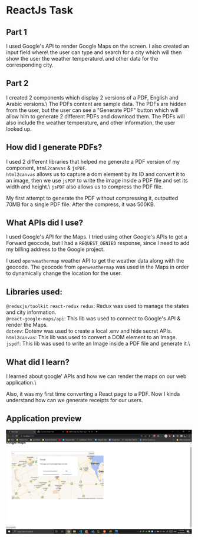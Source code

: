 # ReactJs Task

## Part 1

I used Google's API to render Google Maps on the screen. I also created an input field where\ the user can type and search for a city which will then show the user the weather temperature\ and other data for the corresponding city.

## Part 2

I created 2 components which display 2 versions of a PDF, English and Arabic versions.\ The PDFs content are sample data. The PDFs are hidden from the user, but the user can see a "Generate PDF" button which will allow him to generate 2 different PDFs and download them.
The PDFs will also include the weather temperature, and other information, the user looked up.

## How did I generate PDFs?

I used 2 different libraries that helped me generate a PDF version of my component,
`html2canvas` & `jsPDF`.\
`html2canvas` allows us to capture a dom element by its ID and convert it to an image, then we use `jsPDF` to write the image inside a PDF file and set its width and height.\ `jsPDF` also allows us to compress the PDF file.

My first attempt to generate the PDF without compressing it, outputted 70MB for a single PDF file. After the compress, it was 500KB.

## What APIs did I use?

I used Google's API for the Maps. I tried using other Google's APIs to get a Forward geocode, but I had a `REQUEST_DENIED` response, since I need to add my billing address to the Google project.

I used `openweathermap` weather API to get the weather data along with the geocode. The geocode from `openweathermap` was used in the Maps in order to dynamically change the location for the user.

## Libraries used:

`@reduxjs/toolkit`
`react-redux`
`redux`: Redux was used to manage the states and city information.\
`@react-google-maps/api`: This lib was used to connect to Google's API & render the Maps.\
`dotenv`: Dotenv was used to create a local .env and hide secret APIs.\
`html2canvas`: This lib was used to convert a DOM element to an Image.\
`jspdf`: This lib was used to write an Image inside a PDF file and generate it.\

## What did I learn?

I learned about google' APIs and how we can render the maps on our web application.\

Also, it was my first time converting a React page to a PDF. Now I kinda understand how can we generate receipts for our users.

## Application preview

![alt text](https://github.com/turjumann/react-task/blob/main/src/Assets/Before.png?raw=true)
